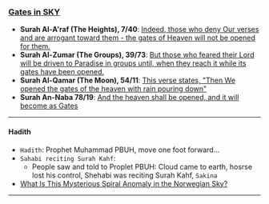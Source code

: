 ### [Gates in SKY](https://www.youtube.com/watch?v=IbXDtz4uCGU)
* __Surah Al-A'raf (The Heights), 7/40__: [Indeed, those who deny Our verses and are arrogant toward them - the gates of Heaven will not be opened for them.](https://quranwbw.com/7#40)
*  __Surah Al-Zumar (The Groups), 39/73__: [But those who feared their Lord will be driven to Paradise in groups until, when they reach it while its gates have been opened.](https://quranwbw.com/39#73)
* __Surah Al-Qamar (The Moon), 54/11__: [This verse states, "Then We opened the gates of the heaven with rain pouring down"](https://quranwbw.com/54#11)
* __Surah An-Naba 78/19__: [And the heaven shall be opened, and it will become as Gates](https://quranwbw.com/78#19)

***

#### Hadith
* `Hadith`: Prophet Muhammad PBUH, move one foot forward...
* `Sahabi reciting Surah Kahf`:
  * People saw and told to Proplet PBUH: Cloud came to earth, hosrse lost his control, Shehabi was reciting Surah Kahf, `Sakina`
* [What Is This Mysterious Spiral Anomaly in the Norwegian Sky?](https://www.youtube.com/watch?v=FgWgsstTx-8)
  
*** 
